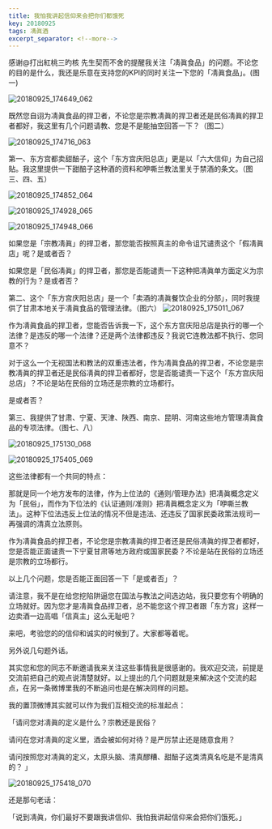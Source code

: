 ```yaml
---
title: 我怕我讲起信仰来会把你们都饿死
key: 20180925
tags: 凊眞酒
excerpt_separator: <!--more-->
---
```


感谢@打出紅桃三旳核 先生契而不舍的提醒我关注「凊眞食品」的问题。不论您的目的是什么，我还是乐意在支持您的KPI的同时关注一下您的「凊眞食品」。(图一)

![20180925_174649_062](/assets/images/20180925_174649_062.jpg)


既然您自诩为凊眞食品的捍卫者，不论您是宗教凊眞的捍卫者还是民俗凊眞的捍卫者都好，我这里有几个问题请教、您是不是能抽空回答一下？（图二）

<!--more-->
![20180925_174716_063](/assets/images/20180925_174716_063.jpg)


第一、东方宫都卖甜醅子，这个「东方宫庆阳总店」更是以「六大信仰」为自己招贴。我这里提供一下甜醅子这种酒的资料和咿嘶兰教法里关于禁酒的条文。（图三、四、五）


![20180925_174852_064](/assets/images/20180925_174852_064.jpg)

![20180925_174928_065](/assets/images/20180925_174928_065.jpg)

![20180925_174948_066](/assets/images/20180925_174948_066.jpg)


如果您是「宗教凊眞」的捍卫者，那您能否按照真主的命令诅咒谴责这个「假凊眞店」呢？是或者否？

如果您是「民俗凊眞」的捍卫者，那您是否能谴责一下这种把凊眞单方面定义为宗教的行为？是或者否？




第二、这个「东方宫庆阳总店」是一个「卖酒的凊眞餐饮企业的分部」，同时我提供了甘肃本地关于凊眞食品的管理法律。（图六）
![20180925_175011_067](/assets/images/20180925_175011_067.jpg)




作为凊眞食品的捍卫者，您能否告诉我一下，这个东方宫庆阳总店是执行的哪一个法律？是违反的哪一个法律？还是两个法律都违反？我说它连教法都不执行、您同意不？

对于这么一个无视国法和教法的双重违法者，作为凊眞食品的捍卫者，不论您是宗教凊眞的捍卫者还是民俗凊眞的捍卫者都好，您是否能谴责一下这个「东方宫庆阳总店」？不论是站在民俗的立场还是宗教的立场都行。

是或者否？



第三、我提供了甘肃、宁夏、天津、陕西、南京、昆明、河南这些地方管理凊眞食品的专项法律。（图七、八）

![20180925_175130_068](/assets/images/20180925_175130_068.jpg)

![20180925_175405_069](/assets/images/20180925_175405_069.jpg)

这些法律都有一个共同的特点：

那就是同一个地方发布的法律，作为上位法的《通则/管理办法》把凊眞概念定义为「民俗」，而作为下位法的《认证通则/准则》把凊眞概念定义为「咿嘶兰教法」。这种下位法违反上位法的情况不但是违法、还违反了国家民委政策法规司一再强调的清真立法原则。

作为凊眞食品的捍卫者，不论您是宗教凊眞的捍卫者还是民俗凊眞的捍卫者都好，您是否能正面谴责一下宁夏甘肃等地方政府或国家民委？不论是站在民俗的立场还是宗教的立场都行。

以上几个问题，您是否能正面回答一下「是或者否」？

请注意，我不是在给您挖陷阱逼您在国法与教法之间选边站，我只要您有个明确的立场就好。因为您才是凊眞食品捍卫者，总不能您这个捍卫者跟「东方宫」这样一边卖酒一边高唱「信真主」这么无耻吧？

来吧，考验您的的信仰和诚实的时候到了。大家都等着呢。

另外说几句题外话。

其实您和您的同志不断邀请我来关注这些事情我是很感谢的。我欢迎交流，前提是交流前把自己的观点说清楚就好。以上提出的几个问题就是来解决这个交流的起点，在另一条微博里我的不断追问也是在解决同样的问题。

我的置顶微博其实就可以作为我们互相交流的标准起点：

「请问您对凊眞的定义是什么？宗教还是民俗？

请问在您对凊眞的定义里，酒会被如何对待？是严厉禁止还是随意食用？

请问按照您对凊眞的定义，太原头脑、清真醪糟、甜醅子这类清真名吃是不是清真的？ 」


![20180925_175418_070](/assets/images/20180925_175418_070.jpg)



还是那句老话：

「说到凊眞，你们最好不要跟我讲信仰、我怕我讲起信仰来会把你们饿死。」
